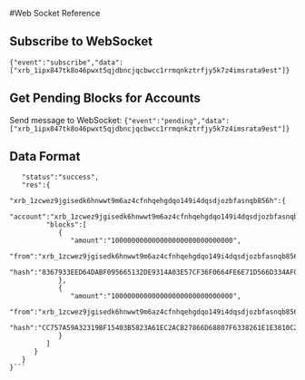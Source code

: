 #Web Socket Reference

## Subscribe to WebSocket
`{"event":"subscribe","data":["xrb_1ipx847tk8o46pwxt5qjdbncjqcbwcc1rrmqnkztrfjy5k7z4imsrata9est"]}`

## Get Pending Blocks for Accounts
Send message to WebSocket:
`{"event":"pending","data":["xrb_1ipx847tk8o46pwxt5qjdbncjqcbwcc1rrmqnkztrfjy5k7z4imsrata9est"]}`

## Data Format

```{
   "status":"success",
   "res":{
      "xrb_1zcwez9jgisedk6hnwwt9m6az4cfnhqehgdqo149i4dqsdjozbfasnqb856h":{
         "account":"xrb_1zcwez9jgisedk6hnwwt9m6az4cfnhqehgdqo149i4dqsdjozbfasnqb856h",
         "blocks":[
            {
               "amount":"100000000000000000000000000000",
               "from":"xrb_1zcwez9jgisedk6hnwwt9m6az4cfnhqehgdqo149i4dqsdjozbfasnqb856h",
               "hash":"8367933EED64DABF095665132DE9314A03E57CF36F0664FE6E71D566D334AF04"
            },
            {
               "amount":"100000000000000000000000000000",
               "from":"xrb_1zcwez9jgisedk6hnwwt9m6az4cfnhqehgdqo149i4dqsdjozbfasnqb856h",
               "hash":"CC757A59A32319BF15403B5823A61EC2ACB27866D68807F6338261E1E3810C29"
            }
         ]
      }
   }
}```